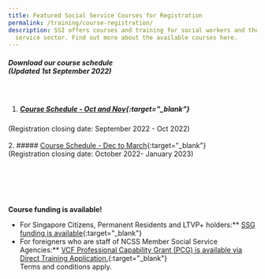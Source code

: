 ```yaml
---
title: Featured Social Service Courses for Registration
permalink: /training/course-registration/
description: SSI offers courses and training for social workers and the social
  service sector. Find out more about the available courses here.
---
```

##### **Download our course schedule** <br>(Updated 1st September 2022)

<br>

1. ##### [Course Schedule - Oct and Nov](/files/Files%20for%20Learners/Course-Schedule-Oct-Nov.pdf){:target="_blank"} 
(Registration closing date: September 2022 - Oct 2022)
<br> <br>
2. ##### [Course Schedule - Dec to March](/files/Files%20for%20Learners/Course-Schedule-Dec-March.pdf){:target="_blank"}  <br>
(Registration closing date: October 2022- January 2023)

<br>
<br>
<br>
<br>

**Course funding is available!**
* For Singapore Citizens, Permanent Residents and LTVP+ holders:** [SSG funding is available](https://www.ssg-wsg.gov.sg/individuals/training-grants-incentives.html){:target="_blank"}  
* For foreigners who are staff of NCSS Member Social Service Agencies:** [VCF Professional Capability Grant (PCG) is available via Direct Training Application.](https://www.ncss.gov.sg/grants-search/detail-page/VCFProfessionalCapabilityGrant-LocalTraining){:target="_blank"} <br>
Terms and conditions apply.
